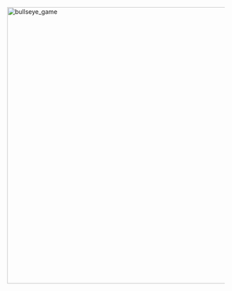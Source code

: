 <img width="640" alt="bullseye_game" src="https://github.com/tylerdurden2k2/Bullseye_Game/assets/113615864/9dfad8ea-43a2-4ee2-b13b-ffe43c409feb">
